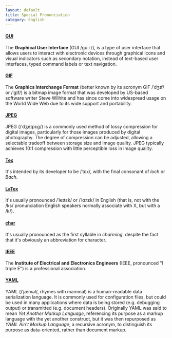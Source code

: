 ```yaml
---
layout: default
title: Special Pronunciation
category: English
---
```


#### [GUI][]
The **Graphical User Interface** (GUI /ɡuːiː/), is a type of user interface that allows users to interact with electronic devices through graphical icons and visual indicators such as secondary notation, instead of text-based user interfaces, typed command labels or text navigation.

#### [GIF][]
The **Graphics Interchange Format** (better known by its acronym GIF /ˈdʒɪf/ or /ˈɡɪf/) is a bitmap image format that was developed by US-based software writer Steve Wilhite and has since come into widespread usage on the World Wide Web due to its wide support and portability.

#### [JPEG][]
JPEG (/ˈdʒeɪpɛɡ/) is a commonly used method of lossy compression for digital images, particularly for those images produced by digital photography. The degree of compression can be adjusted, allowing a selectable tradeoff between storage size and image quality. JPEG typically achieves 10:1 compression with little perceptible loss in image quality.

#### [Tex][]
It's intended by its developer to be /ˈtɛx/, with the final consonant of *loch* or *Bach*.

#### [LaTex][]
It's usually pronounced /ˈleɪtɛk/ or /ˈlɑːtɛk/ in English (that is, not with the /ks/ pronunciation English speakers normally associate with X, but with a /k/).

#### [char][]
It's usually pronounced as the first syllable in *charming*, despite the fact that it's obviously an abbreviation for character.

#### [IEEE][]
The **Institute of Electrical and Electronics Engineers** (IEEE, pronounced "I triple E") is a professional association.

#### [YAML][]
YAML (/ˈjæməl/, rhymes with mammal) is a human-readable data serialization language. It is commonly used for configuration files, but could be used in many applications where data is being stored (e.g. debugging output) or transmitted (e.g. document headers). Originally YAML was said to mean *Yet Another Markup Language*, referencing its purpose as a markup language with the yet another construct, but it was then repurposed as *YAML Ain't Markup Language*, a recursive acronym, to distinguish its purpose as data-oriented, rather than document markup.


[GUI]: https://en.wikipedia.org/wiki/Graphical_user_interface
[GIF]: https://en.wikipedia.org/wiki/GIF
[JPEG]: https://en.wikipedia.org/wiki/JPEG
[Tex]: https://en.wikipedia.org/wiki/TeX#Pronunciation_and_spelling
[LaTeX]: https://en.wikipedia.org/wiki/LaTeX#Pronouncing_and_writing_.22LaTeX.22
[char]: http://english.stackexchange.com/questions/60154/how-to-pronounce-the-programmers-abbreviation-char
[IEEE]: https://en.wikipedia.org/wiki/Institute_of_Electrical_and_Electronics_Engineers
[YAML]: https://en.wikipedia.org/wiki/YAML
